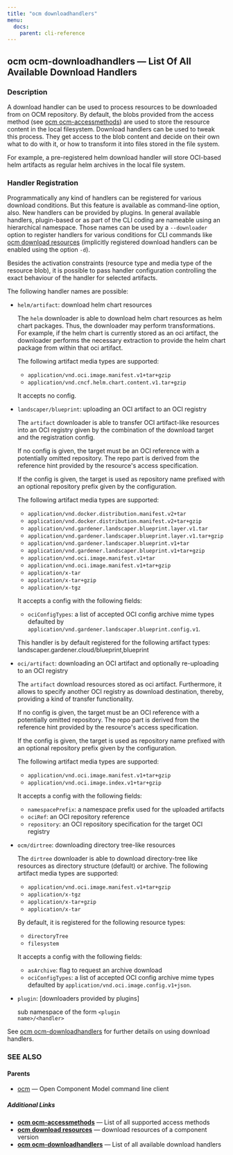 ```yaml
---
title: "ocm downloadhandlers"
menu:
  docs:
    parent: cli-reference
---
```

## ocm ocm-downloadhandlers &mdash; List Of All Available Download Handlers

### Description

A download handler can be used to process resources to be downloaded from
on OCM repository. By default, the blobs provided from the access method
(see [ocm ocm-accessmethods](ocm_ocm-accessmethods.md)) are used to store the resource content
in the local filesystem. Download handlers can be used to tweak this process.
They get access to the blob content and decide on their own what to do
with it, or how to transform it into files stored in the file system.

For example, a pre-registered helm download handler will store
OCI-based helm artifacts as regular helm archives in the local
file system.

### Handler Registration

Programmatically any kind of handlers can be registered for various
download conditions. But this feature is available as command-line option, also.
New handlers can be provided by plugins. In general available handlers,
plugin-based or as part of the CLI coding are nameable using an hierarchical
namespace. Those names can be used by a <code>--downloader</code> option
to register handlers for various conditions for CLI commands like
[ocm download resources](ocm_download_resources.md) (implicitly registered download handlers
can be enabled using the option <code>-d</code>).

Besides the activation constraints (resource type and media type of the
resource blob), it is possible to pass handler configuration controlling the
exact behaviour of the handler for selected artifacts.

The following handler names are possible:
  - <code>helm/artifact</code>: download helm chart
    resources

    The <code>helm</code> downloader is able to download helm chart resources as
    helm chart packages. Thus, the downloader may perform transformations.
    For example, if the helm chart is currently stored as an oci artifact, the
    downloader performs the necessary extraction to provide the helm chart package
    from within that oci artifact.

    The following artifact media types are supported:
      - <code>application/vnd.oci.image.manifest.v1+tar+gzip</code>
      - <code>application/vnd.cncf.helm.chart.content.v1.tar+gzip</code>

    It accepts no config.

  - <code>landscaper/blueprint</code>: uploading an OCI artifact to an OCI registry

    The <code>artifact</code> downloader is able to transfer OCI artifact-like resources
    into an OCI registry given by the combination of the download target and the
    registration config.

    If no config is given, the target must be an OCI reference with a potentially
    omitted repository. The repo part is derived from the reference hint provided
    by the resource's access specification.

    If the config is given, the target is used as repository name prefixed with an
    optional repository prefix given by the configuration.

    The following artifact media types are supported:
      - <code>application/vnd.docker.distribution.manifest.v2+tar</code>
      - <code>application/vnd.docker.distribution.manifest.v2+tar+gzip</code>
      - <code>application/vnd.gardener.landscaper.blueprint.layer.v1.tar</code>
      - <code>application/vnd.gardener.landscaper.blueprint.layer.v1.tar+gzip</code>
      - <code>application/vnd.gardener.landscaper.blueprint.v1+tar</code>
      - <code>application/vnd.gardener.landscaper.blueprint.v1+tar+gzip</code>
      - <code>application/vnd.oci.image.manifest.v1+tar</code>
      - <code>application/vnd.oci.image.manifest.v1+tar+gzip</code>
      - <code>application/x-tar</code>
      - <code>application/x-tar+gzip</code>
      - <code>application/x-tgz</code>

    It accepts a config with the following fields:
      - <code>ociConfigTypes</code>: a list of accepted OCI config archive mime types
        defaulted by <code>application/vnd.gardener.landscaper.blueprint.config.v1</code>.



    This handler is by default registered for the following artifact types:
    landscaper.gardener.cloud/blueprint,blueprint

  - <code>oci/artifact</code>: downloading an OCI artifact
    and optionally re-uploading to an OCI registry

    The <code>artifact</code> download resources stored as oci artifact.
    Furthermore, it allows to specify another OCI registry as download destination,
    thereby, providing a kind of transfer functionality.

    If no config is given, the target must be an OCI reference with a potentially
    omitted repository. The repo part is derived from the reference hint provided
    by the resource's access specification.

    If the config is given, the target is used as repository name prefixed with an
    optional repository prefix given by the configuration.

    The following artifact media types are supported:
      - <code>application/vnd.oci.image.manifest.v1+tar+gzip</code>
      - <code>application/vnd.oci.image.index.v1+tar+gzip</code>

    It accepts a config with the following fields:
      - <code>namespacePrefix</code>: a namespace prefix used for the uploaded artifacts
      - <code>ociRef</code>: an OCI repository reference
      - <code>repository</code>: an OCI repository specification for the target OCI registry

  - <code>ocm/dirtree</code>: downloading directory tree-like resources

    The <code>dirtree</code> downloader is able to download directory-tree like
    resources as directory structure (default) or archive.
    The following artifact media types are supported:
      - <code>application/vnd.oci.image.manifest.v1+tar+gzip</code>
      - <code>application/x-tgz</code>
      - <code>application/x-tar+gzip</code>
      - <code>application/x-tar</code>

    By default, it is registered for the following resource types:
      - <code>directoryTree</code>
      - <code>filesystem</code>

    It accepts a config with the following fields:
      - <code>asArchive</code>: flag to request an archive download
      - <code>ociConfigTypes</code>: a list of accepted OCI config archive mime types
        defaulted by <code>application/vnd.oci.image.config.v1+json</code>.

  - <code>plugin</code>: [downloaders provided by plugins]

    sub namespace of the form <code>&lt;plugin name>/&lt;handler></code>



See [ocm ocm-downloadhandlers](ocm_ocm-downloadhandlers.md) for further details on using
download handlers.

### SEE ALSO

#### Parents

* [ocm](ocm.md)	 &mdash; Open Component Model command line client



##### Additional Links

* [<b>ocm ocm-accessmethods</b>](ocm_ocm-accessmethods.md)	 &mdash; List of all supported access methods
* [<b>ocm download resources</b>](ocm_download_resources.md)	 &mdash; download resources of a component version
* [<b>ocm ocm-downloadhandlers</b>](ocm_ocm-downloadhandlers.md)	 &mdash; List of all available download handlers

